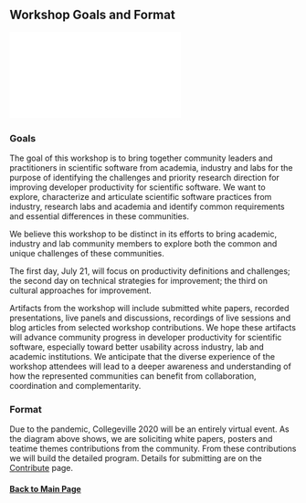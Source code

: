 ## Workshop Goals and Format

![](assets/CollegevilleWorkshopOverview.pdf)

### Goals

The goal of this workshop is to bring together community leaders and practitioners in scientific software from academia, industry and labs for the purpose of identifying the challenges and priority research direction for improving developer productivity for scientific software. We want to explore, characterize and articulate scientific software practices from industry, research labs and academia and identify common requirements and essential differences in these communities.

We believe this workshop to be distinct in its efforts to bring academic, industry and lab community members to explore both the common and unique challenges of these communities.

The first day, July 21, will focus on productivity definitions and challenges; the second day on technical strategies for improvement; the third on cultural approaches for improvement.

Artifacts from the workshop will include submitted white papers, recorded presentations, live panels and discussions, recordings of live sessions and blog articles from selected workshop contributions.  We hope these artifacts will advance community progress in developer productivity for scientific software, especially toward better usability across industry, lab and academic institutions. We anticipate that the diverse experience of the workshop attendees will lead to a deeper awareness and understanding of how the represented communities can benefit from collaboration, coordination and complementarity.

### Format

Due to the pandemic, Collegeville 2020 will be an entirely virtual event.  As the diagram above shows, we are soliciting white papers, posters and teatime themes contributions from the community.  From these contributions we will build the detailed program.  Details for submitting are on the [Contribute](Contribute.md) page.


#### [Back to Main Page](index.md)
